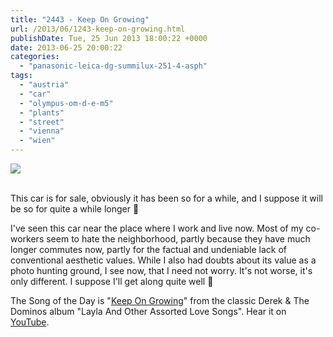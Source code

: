 ```yaml
---
title: "2443 - Keep On Growing"
url: /2013/06/1243-keep-on-growing.html
publishDate: Tue, 25 Jun 2013 18:00:22 +0000
date: 2013-06-25 20:00:22
categories: 
  - "panasonic-leica-dg-summilux-251-4-asph"
tags: 
  - "austria"
  - "car"
  - "olympus-om-d-e-m5"
  - "plants"
  - "street"
  - "vienna"
  - "wien"
---
```

<div class="container">
<div class="center"><a target="_blank" href="https://d25zfm9zpd7gm5.cloudfront.net/1200x1200/2013/20130619_162133_lr.jpg"><img src="https://d25zfm9zpd7gm5.cloudfront.net/0600x0600/2013/20130619_162133_lr.jpg" /></a></div>
</div>
<br />

This car is for sale, obviously it has been so for a while, and I suppose it will be so for quite a while longer 🙂

 I've seen this car near the place where I work and live now. Most of my co-workers seem to hate the neighborhood, partly because they have much longer commutes now, partly for the factual and undeniable lack of conventional aesthetic values. While I also had doubts about its value as a photo hunting ground, I see now, that I need not worry. It's not worse, it's only different. I suppose I'll get along quite well 🙂

The Song of the Day is "<a href="http://www.lyricsmode.com/lyrics/d/derek_and_the_dominos/keep_on_growing.html" target="_blank">Keep On Growing</a>" from the classic Derek &amp; The Dominos album "Layla And Other Assorted Love Songs". Hear it on <a href="http://www.youtube.com/watch?v=o_V9HXox3U0" target="_blank">YouTube</a>.
